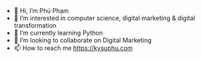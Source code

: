 - 👋 Hi, I’m Phú Phạm
- 👀 I’m interested in computer science, dìgital marketing & digital transformation
- 🌱 I’m currently learning Python
- 💞️ I’m looking to collaborate on Digital Marketing
- 📫 How to reach me https://kysuphu.com

<!---
thanhphupham/thanhphupham is a ✨ special ✨ repository because its `README.md` (this file) appears on your GitHub profile.
You can click the Preview link to take a look at your changes.
--->
